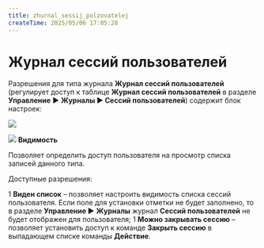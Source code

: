```yaml
---
title: zhurnal_sessij_polzovatelej
createTime: 2025/05/06 17:05:28
---
```

# Журнал сессий пользователей
Разрешения для типа журнала **Журнал сессий пользователей** (регулирует доступ к таблице **Журнал сессий пользователей** в разделе **Управление** **►** **Журналы ► Сессий пользователей**) содержит блок настроек:

![](image260.png)

![](image006.png) **Видимость**

Позволяет определить доступ пользователя на просмотр списка записей данного типа. 

Доступные разрешения:

1  **Виден список** – позволяет настроить видимость списка сессий пользователя. Если поле для установки отметки не будет заполнено, то в разделе **Управление ►** **Журналы** журнал **Сессий пользователей** не будет отображен для пользователя;
1  **Можно закрывать сессию** – позволяет установить доступ к команде **Закрыть сессию** в выпадающем списке команды **Действие**.

